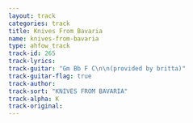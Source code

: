 ```yaml
---
layout: track
categories: track
title: Knives From Bavaria
name: knives-from-bavaria
type: ahfow_track
track-id: 265
track-lyrics: 
track-guitar: "Gm Bb F C\n\n(provided by britta)"
track-guitar-flag: true
track-author: 
track-sort: "KNIVES FROM BAVARIA"
track-alpha: K
track-original: 
---
```

